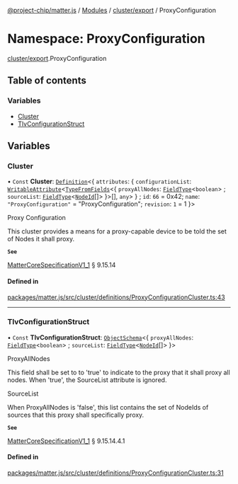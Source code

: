 [@project-chip/matter.js](../README.md) / [Modules](../modules.md) / [cluster/export](cluster_export.md) / ProxyConfiguration

# Namespace: ProxyConfiguration

[cluster/export](cluster_export.md).ProxyConfiguration

## Table of contents

### Variables

- [Cluster](cluster_export.ProxyConfiguration.md#cluster)
- [TlvConfigurationStruct](cluster_export.ProxyConfiguration.md#tlvconfigurationstruct)

## Variables

### Cluster

• `Const` **Cluster**: [`Definition`](cluster_export.ClusterFactory.md#definition)\<\{ `attributes`: \{ `configurationList`: [`WritableAttribute`](cluster_export.md#writableattribute)\<[`TypeFromFields`](tlv_export.md#typefromfields)\<\{ `proxyAllNodes`: [`FieldType`](../interfaces/tlv_export.FieldType.md)\<`boolean`\> ; `sourceList`: [`FieldType`](../interfaces/tlv_export.FieldType.md)\<[`NodeId`](datatype_export.md#nodeid)[]\>  }\>[], `any`\>  } ; `id`: ``66`` = 0x42; `name`: ``"ProxyConfiguration"`` = "ProxyConfiguration"; `revision`: ``1`` = 1 }\>

Proxy Configuration

This cluster provides a means for a proxy-capable device to be told the set of Nodes it shall proxy.

**`See`**

[MatterCoreSpecificationV1_1](../interfaces/spec_export.MatterCoreSpecificationV1_1.md) § 9.15.14

#### Defined in

[packages/matter.js/src/cluster/definitions/ProxyConfigurationCluster.ts:43](https://github.com/project-chip/matter.js/blob/e87b236f/packages/matter.js/src/cluster/definitions/ProxyConfigurationCluster.ts#L43)

___

### TlvConfigurationStruct

• `Const` **TlvConfigurationStruct**: [`ObjectSchema`](../classes/tlv_export.ObjectSchema.md)\<\{ `proxyAllNodes`: [`FieldType`](../interfaces/tlv_export.FieldType.md)\<`boolean`\> ; `sourceList`: [`FieldType`](../interfaces/tlv_export.FieldType.md)\<[`NodeId`](datatype_export.md#nodeid)[]\>  }\>

ProxyAllNodes

This field shall be set to to 'true' to indicate to the proxy that it shall proxy all nodes. When 'true', the
SourceList attribute is ignored.

SourceList

When ProxyAllNodes is 'false', this list contains the set of NodeIds of sources that this proxy shall
specifically proxy.

**`See`**

[MatterCoreSpecificationV1_1](../interfaces/spec_export.MatterCoreSpecificationV1_1.md) § 9.15.14.4.1

#### Defined in

[packages/matter.js/src/cluster/definitions/ProxyConfigurationCluster.ts:31](https://github.com/project-chip/matter.js/blob/e87b236f/packages/matter.js/src/cluster/definitions/ProxyConfigurationCluster.ts#L31)
